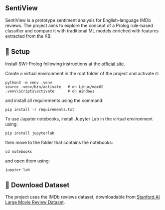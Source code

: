 ## SentiView
SentiView is a prototype sentiment analysis for English-language IMDb reviews.
The project aims to explore the concept of a Prolog rule-based classifier and compare it with traditional ML models enriched with features extracted from the KB.

## 💾 Setup
Install SWI-Prolog following instructions at the [official site](https://www.swi-prolog.org).

Create a virtual environment in the root folder of the project and activate it:

```
python3 -m venv .venv
source .venv/bin/activate   # on Linux/macOS
.venv\Scripts\activate      # on Windows
```

and install all requirements using the command: 

```pip install -r requirements.txt```

To use Jupyter notebooks, install Jupyter Lab in the virtual environment using:

```pip install jupyterlab```

then move to the folder that contains the notebooks:

```cd notebooks```

and open them using:

```jupyter lab```

## 📀 Download Dataset
The project uses the IMDb reviews dataset, downloadable from [Stanford AI Large Movie Review Dataset](https://ai.stanford.edu/~amaas/data/sentiment/).
